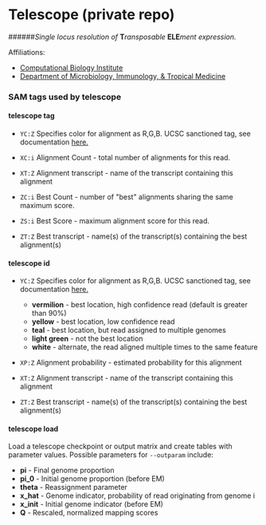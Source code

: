 Telescope (private repo)
========

######*Single locus resolution of* **T***ransposable* **ELE***ment expression.*

Affiliations:

+ [Computational Biology Institute](http://cbi.gwu.edu)
+ [Department of Microbiology, Immunology, & Tropical Medicine](https://smhs.gwu.edu/microbiology/)

### SAM tags used by telescope

#### telescope tag

+ `YC:Z` Specifies color for alignment as R,G,B.
UCSC sanctioned tag, see documentation
[here.](http://genome.ucsc.edu/goldenpath/help/hgBamTrackHelp.html)

+ `XC:i` Alignment Count - total number of alignments for this read.

+ `XT:Z` Alignment transcript - name of the transcript containing this alignment

+ `ZC:i` Best Count - number of "best" alignments sharing the same maximum score.

+ `ZS:i` Best Score - maximum alignment score for this read.

+ `ZT:Z` Best transcript - name(s) of the transcript(s) containing the best alignment(s)

#### telescope id

+ `YC:Z` Specifies color for alignment as R,G,B.
UCSC sanctioned tag, see documentation
[here.](http://genome.ucsc.edu/goldenpath/help/hgBamTrackHelp.html)

  + **vermilion** - best location, high confidence read (default is greater than 90%) 
  + **yellow** - best location, low confidence read
  + **teal** - best location, but read assigned to multiple genomes
  + **light green** -  not the best location
  + **white** - alternate, the read aligned multiple times to the same feature

+ `XP:Z` Alignment probability - estimated probability for this alignment

+ `XT:Z` Alignment transcript - name of the transcript containing this alignment

+ `ZT:Z` Best transcript - name(s) of the transcript(s) containing the best alignment(s)

#### telescope load

Load a telescope checkpoint or output matrix and create tables with parameter values. Possible
parameters for `--outparam` include:

  + **pi** - Final genome proportion
  + **pi_0** - Initial genome proportion (before EM)
  + **theta** - Reassignment parameter
  + **x_hat** - Genome indicator, probability of read originating from genome i
  + **x_init** - Initial genome indicator (before EM)
  + **Q** - Rescaled, normalized mapping scores


